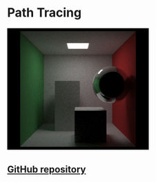 # Path Tracing

<img src="https://github.com/ivan0sokin/path-tracing-cpp/blob/master/illustrations/lowres.png?raw=true" alt="High resolution" width="65%"/>

## [GitHub repository](https://github.com/ivan0sokin/path-tracing-cpp/)